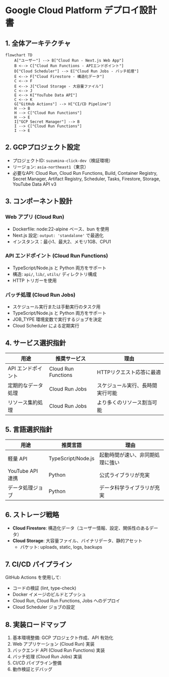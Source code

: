 # Google Cloud Platform デプロイ設計書

## 1. 全体アーキテクチャ

```mermaid
flowchart TD
    A["ユーザー"] --> B["Cloud Run - Next.js Web App"]
    B <--> C["Cloud Run Functions - APIエンドポイント"]
    D["Cloud Scheduler"] --> E["Cloud Run Jobs - バッチ処理"]
    E <--> F["Cloud Firestore - 構造化データ"]
    C <--> F
    E <--> J["Cloud Storage - 大容量ファイル"]
    C <--> J
    E <--> K["YouTube Data API"]
    C <--> K
    G["GitHub Actions"] --> H["CI/CD Pipeline"]
    H --> B
    H --> C["Cloud Run Functions"]
    H --> E
    I["GCP Secret Manager"] --> B
    I --> C["Cloud Run Functions"]
    I --> E
```

## 2. GCPプロジェクト設定

- プロジェクトID: `suzumina-click-dev`（検証環境）
- リージョン: `asia-northeast1`（東京）
- 必要なAPI: Cloud Run, Cloud Run Functions, Build, Container Registry, Secret Manager, Artifact Registry, Scheduler, Tasks, Firestore, Storage, YouTube Data API v3

## 3. コンポーネント設計

### Web アプリ (Cloud Run)

- Dockerfile: node:22-alpine ベース、bun を使用
- Next.js 設定: `output: 'standalone'` で最適化
- インスタンス：最小1、最大2、メモリ1GB、CPU1

### API エンドポイント (Cloud Run Functions)

- TypeScript/Node.js と Python 両方をサポート
- 構造: `api/`, `lib/`, `utils/` ディレクトリ構成
- HTTP トリガーを使用

### バッチ処理 (Cloud Run Jobs)

- スケジュール実行または手動実行のタスク用
- TypeScript/Node.js と Python 両方をサポート
- JOB_TYPE 環境変数で実行するジョブを決定
- Cloud Scheduler による定期実行

## 4. サービス選択指針

| 用途 | 推奨サービス | 理由 |
|------|------------|------|
| API エンドポイント | Cloud Run Functions | HTTPリクエスト応答に最適 |
| 定期的なデータ処理 | Cloud Run Jobs | スケジュール実行、長時間実行可能 |
| リソース集約処理 | Cloud Run Jobs | より多くのリソース割当可能 |

## 5. 言語選択指針

| 用途 | 推奨言語 | 理由 |
|------|---------|------|
| 軽量 API | TypeScript/Node.js | 起動時間が速い、非同期処理に強い |
| YouTube API 連携 | Python | 公式ライブラリが充実 |
| データ処理ジョブ | Python | データ科学ライブラリが充実 |

## 6. ストレージ戦略

- **Cloud Firestore**: 構造化データ（ユーザー情報、設定、関係性のあるデータ）
- **Cloud Storage**: 大容量ファイル、バイナリデータ、静的アセット
  - バケット: uploads, static, logs, backups

## 7. CI/CD パイプライン

GitHub Actions を使用して:

- コードの検証 (lint, type-check)
- Docker イメージのビルドとプッシュ
- Cloud Run, Cloud Run Functions, Jobs へのデプロイ
- Cloud Scheduler ジョブの設定

## 8. 実装ロードマップ

1. 基本環境整備: GCP プロジェクト作成、API 有効化
2. Web アプリケーション (Cloud Run) 実装
3. バックエンド API (Cloud Run Functions) 実装
4. バッチ処理 (Cloud Run Jobs) 実装
5. CI/CD パイプライン整備
6. 動作検証とデバッグ
